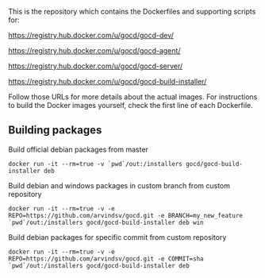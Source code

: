 This is the repository which contains the Dockerfiles and supporting scripts for:

https://registry.hub.docker.com/u/gocd/gocd-dev/

https://registry.hub.docker.com/u/gocd/gocd-agent/

https://registry.hub.docker.com/u/gocd/gocd-server/

https://registry.hub.docker.com/u/gocd/gocd-build-installer/

Follow those URLs for more details about the actual images. For instructions to build the Docker images yourself, check
the first line of each Dockerfile.

## Building packages

Build official debian packages from master
```
docker run -it --rm=true -v `pwd`/out:/installers gocd/gocd-build-installer deb
```

Build debian and windows packages in custom branch from custom repository
```
docker run -it --rm=true -v -e REPO=https://github.com/arvindsv/gocd.git -e BRANCH=my_new_feature `pwd`/out:/installers gocd/gocd-build-installer deb win
```

Build debian packages for specific commit from custom repository
```
docker run -it --rm=true -v -e REPO=https://github.com/arvindsv/gocd.git -e COMMIT=sha `pwd`/out:/installers gocd/gocd-build-installer deb
```

